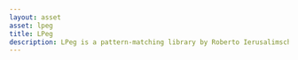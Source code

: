 ```yaml
---
layout: asset
asset: lpeg
title: LPeg
description: LPeg is a pattern-matching library by Roberto Ierusalimschy based on Parsing Expression Grammars (PEGs).
---
```

